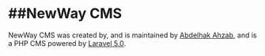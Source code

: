 ##NewWay CMS
=============

NewWay CMS was created by, and is maintained by [Abdelhak Ahzab](https://github.com/GrahamCampbell), and is a PHP CMS powered by [Laravel 5.0](http://laravel.com).
